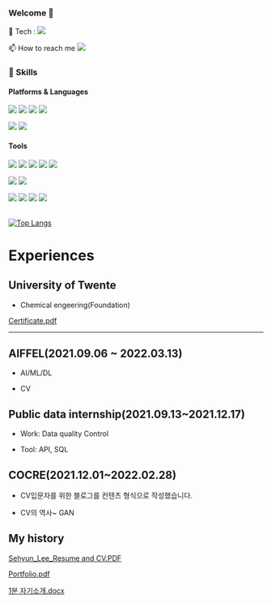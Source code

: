 ### Welcome 👋



<p>
💬 Tech :  <a href="https://velog.io/@qsdcfd" target="_blank"><img src="https://img.shields.io/badge/Blog-DD0B78?style=flat-square&logo=GitHub%20Sponsors&logoColor=white"/></a>
  
📫 How to reach me <a href="mailto:leesehyun01@gmail.com" target="_blank"><img src="https://img.shields.io/badge/leesehyun01@gmail.com-EA4335?style=flat-square&logo=Gmail&logoColor=white"/></a>
  

</p>


<!--
**qsdcfd/qsdcfd** is a ✨ _special_ ✨ repository because its `README.md` (this file) appears on your GitHub profile.

Here are some ideas to get you started:

- 🔭 I’m currently working on ...
- 🌱 I’m currently learning AI/ML/DL/CV 
- 👯 I’m looking to collaborate on ...
- 🤔 I’m looking for help with ...
- 💬 Ask me about ...
- 📫 How to reach me: leesehyun01@gmail.com
- 😄 Pronouns: ...
- ⚡ Fun fact: ...
-->

### 💪 Skills
#### Platforms & Languages
<p>
  <img src="https://img.shields.io/badge/CV-3DDC84?style=flat-square&logo=CV&logoColor=white"/>
  <img src="https://img.shields.io/badge/ML-000000?style=flat-square&logo=ML&logoColor=white"/>
  <img src="https://img.shields.io/badge/DL-61DAFB?style=flat-square&logo=DL&logoColor=black"/>
  <img src="https://img.shields.io/badge/DS-02569B?style=flat-square&logo=DS&logoColor=white"/>
 
</p>
<p>
  <img src="https://img.shields.io/badge/Juypter Notebook-3DDC84?style=flat-square&logo=Juypter Notebook &logoColor=black"/>  
  <img src="https://img.shields.io/badge/Python-02569B?style=flat-square&logo=Python&logoColor=white"/>
</p>

#### Tools
<p>
  <img src="https://img.shields.io/badge/ReactiveX-B7178C?style=flat-square&logo=ReactiveX&logoColor=white"/>
  <img src="https://img.shields.io/badge/Firebase-FFCA28?style=flat-square&logo=Firebase&logoColor=black"/>
  <img src="https://img.shields.io/badge/Realm-39477F?style=flat-square&logo=Realm&logoColor=white"/>
  <img src="https://img.shields.io/badge/Bitrise-683D87?style=flat-square&logo=Bitrise&logoColor=white"/>
  <img src="https://img.shields.io/badge/Git-F05032?style=flat-square&logo=Git&logoColor=white"/>
</p>


<img src="https://img.shields.io/badge/Juypter Notebook-3DDC84?style=flat-square&logo=Juypter Notebook &logoColor=black"/>  <img src="https://img.shields.io/badge/Python-3DDC84?style=flat-square&logo=Python&logoColor=black"/> 

<img src="https://img.shields.io/badge/Opencv-3DDC84?style=flat-square&logo=Opencv &logoColor=blue"/> <img src="https://img.shields.io/badge/Keras-3DDC84?style=flat-square&logo=Keras &logoColor=white"/> <img src="https://img.shields.io/badge/Tensor flow-3DDC84?style=flat-square&logo=Tensor flow &logoColor=white"/> <img src="https://img.shields.io/badge/Pytorch -3DDC84?style=flat-square&logo=Pytorch &logoColor=white"/>


<br/> [![Top Langs](https://github-readme-stats.vercel.app/api/top-langs/?username=minssoj&langs_count=6&layout=compact)](https://github.com/anuraghazra/github-readme-stats)

# Experiences

## University of Twente

- Chemical engeering(Foundation)

[Certificate.pdf](https://github.com/qsdcfd/qsdcfd/files/7781004/Certificate.pdf)

---
## AIFFEL(2021.09.06 ~ 2022.03.13)

- AI/ML/DL

- CV

 
## Public data internship(2021.09.13~2021.12.17)

- Work: Data quality Control

- Tool: API, SQL

## COCRE(2021.12.01~2022.02.28)

- CV입문자를 위한 블로그를 컨텐츠 형식으로 작성했습니다.

- CV의 역사~ GAN


## My history

[Sehyun_Lee_Resume and CV.PDF](https://github.com/qsdcfd/qsdcfd/files/7777288/Sehyun_Lee_Resume.and.CV.PDF)

[Portfolio.pdf](https://github.com/qsdcfd/qsdcfd/files/7782718/Portfolio.pdf)


[1분 자기소개.docx](https://github.com/qsdcfd/qsdcfd/files/7782719/1.docx)


